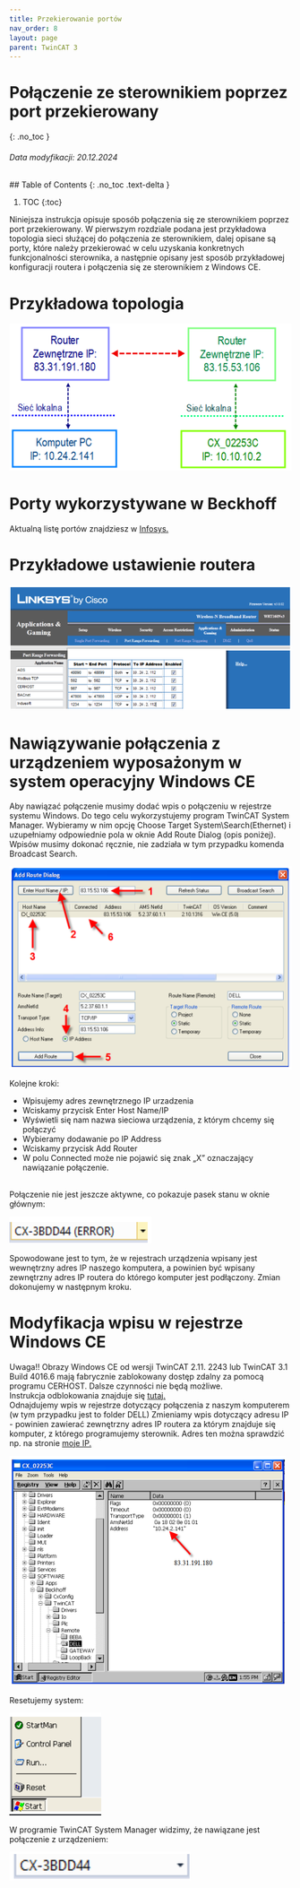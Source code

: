 ```yaml
---
title: Przekierowanie portów 
nav_order: 8
layout: page
parent: TwinCAT 3
---
```


# Połączenie ze sterownikiem poprzez port przekierowany
{: .no_toc }
<h6> Data modyfikacji: 20.12.2024 </h6>
## Table of Contents
{: .no_toc .text-delta }

1. TOC
{:toc}

Niniejsza instrukcja opisuje sposób połączenia się ze sterownikiem poprzez port przekierowany. W pierwszym rozdziale podana jest przykładowa topologia sieci służącej do połączenia ze sterownikiem, dalej opisane są porty, które należy przekierować w celu uzyskania konkretnych funkcjonalności sterownika, a następnie opisany jest sposób przykładowej konfiguracji routera i połączenia się ze sterownikiem z Windows CE.

# Przykładowa topologia

![port1x](port1x.png "port1x")

# Porty wykorzystywane w Beckhoff

Aktualną listę portów znajdziesz w [Infosys.](https://infosys.beckhoff.com/english.php?content=../content/1033/ipc_security_wince/11019143435.html)

# Przykładowe ustawienie routera

![port2](port2.png "port2")

# Nawiązywanie połączenia z urządzeniem wyposażonym w system operacyjny Windows CE
Aby nawiązać połączenie musimy dodać wpis o połączeniu w rejestrze systemu Windows. Do tego celu wykorzystujemy program TwinCAT System Manager. Wybieramy w nim opcję Choose Target System\Search(Ethernet) i uzupełniamy odpowiednie pola w oknie Add Route Dialog (opis poniżej). Wpisów musimy dokonać ręcznie, nie zadziała w tym przypadku komenda Broadcast Search.

![port3](port3.png "port3")

Kolejne kroki:

- Wpisujemy adres zewnętrznego IP urzadzenia
- Wciskamy przycisk Enter Host Name/IP
- Wyświetli się nam nazwa sieciowa urządzenia, z którym chcemy się połączyć
- Wybieramy dodawanie po IP Address
- Wciskamy przycisk Add Router
- W polu Connected może nie pojawić się znak „X” oznaczający nawiązanie połączenie.

<br>
Połączenie nie jest jeszcze aktywne, co pokazuje pasek stanu w oknie głównym:

![port4](port4.png "port4")

Spowodowane jest to tym, że w rejestrach urządzenia wpisany jest wewnętrzny adres IP naszego komputera, a powinien być wpisany zewnętrzny adres IP routera do którego komputer jest podłączony. Zmian dokonujemy w następnym kroku.

# Modyfikacja wpisu w rejestrze Windows CE

Uwaga!! Obrazy Windows CE od wersji TwinCAT 2.11. 2243 lub TwinCAT 3.1 Build 4016.6 mają fabrycznie zablokowany dostęp zdalny za pomocą programu CERHOST. Dalsze czynności nie będą możliwe.
<br>
Instrukcja odblokowania znajduje się [tutaj.](https://ba-pl.github.io/wiki/docs/IPC/Windows%20CE/CERHOST/)
<br>
Odnajdujemy wpis w rejestrze dotyczący połączenia z naszym komputerem (w tym przypadku jest to folder DELL) Zmieniamy wpis dotyczący adresu IP - powinien zawierać zewnętrzny adres IP routera za którym znajduje się komputer, z którego programujemy sterownik. Adres ten można sprawdzić np. na stronie [moje IP.](https://www.mojeip.cz)

![port5](port5.png "port5")

Resetujemy system:

![port6](port6.png "port6")

W programie TwinCAT System Manager widzimy, że nawiązane jest połączenie z urządzeniem:

![port7](port7.png "port7")